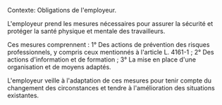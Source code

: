 Contexte: Obligations de l'employeur.

L'employeur prend les mesures nécessaires pour assurer la sécurité et protéger la santé physique et mentale des travailleurs.

Ces mesures comprennent : 1° Des actions de prévention des risques professionnels, y compris ceux mentionnés à l'article L. 4161-1 ; 2° Des actions d'information et de formation ; 3° La mise en place d'une organisation et de moyens adaptés.

L'employeur veille à l'adaptation de ces mesures pour tenir compte du changement des circonstances et tendre à l'amélioration des situations existantes.